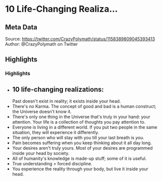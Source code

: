 # 10 Life-Changing Realiza...

## Meta Data

Source:  https://twitter.com/CrazyPolymath/status/1158389809045393413 
Author: @CrazyPolymath on Twitter

## Highlights

### Highlights

- 10 life-changing realizations:
  --------------------------------
  Past doesn't exist in reality; it exists inside your head.
- There's no Karma.
  The concept of good and bad is a human construct; the Universe doesn't know it.
- There's only one thing in the Universe that's truly in your hand: your attention.
  Your life is a collection of thoughts you pay attention to.
- Everyone is living in a different world. 
  If you put two people in the same situation, they will experience it differently.
- The only person who will stay with you till your last breath is *you*.
- Pain becomes suffering when you keep thinking about it all day long.
- Your desires aren't truly yours.
  Most of your desires are programmed inside your head by society.
- All of humanity's knowledge is made-up stuff; some of it is useful.
- True understanding > forced discipline.
- You experience the reality through your body, but live it inside your head.
